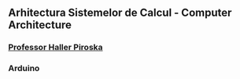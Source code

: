 ## Arhitectura Sistemelor de Calcul - Computer Architecture
### [Professor Haller Piroska](https://cs.upm.ro/personal/piroska-haller/#tab-id-6)
### Arduino